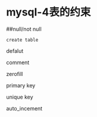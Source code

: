 # mysql-4表的约束

##null/not null

```mysql
create table 
```



defalut



comment



zerofill



primary key



unique key



auto_incement

